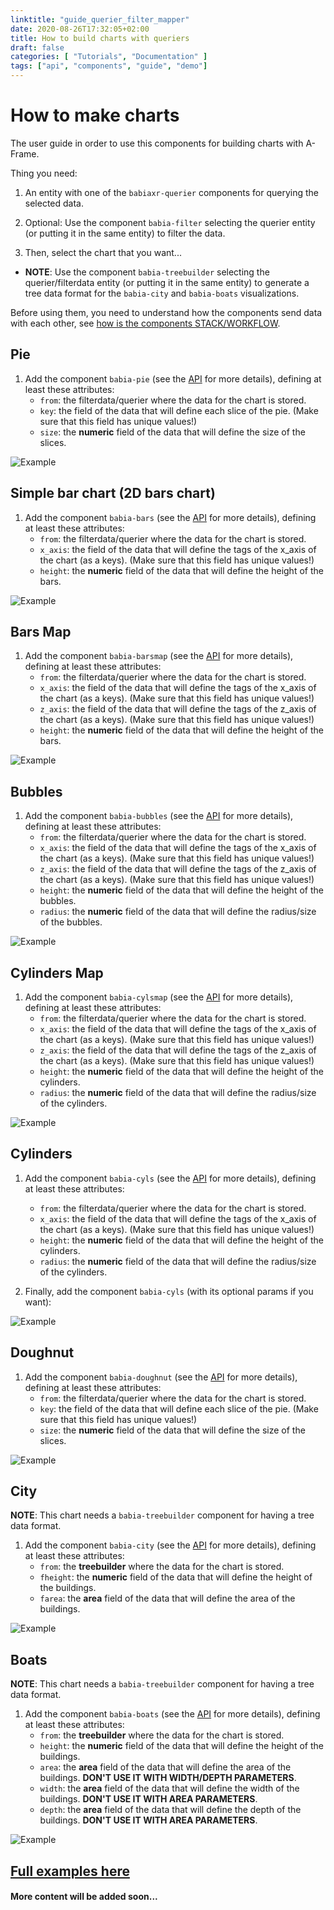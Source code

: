 ```yaml
---
linktitle: "guide_querier_filter_mapper"
date: 2020-08-26T17:32:05+02:00
title: How to build charts with queriers
draft: false
categories: [ "Tutorials", "Documentation" ]
tags: ["api", "components", "guide", "demo"]
---
```


# How to make charts

The user guide in order to use this components for building charts with A-Frame.

Thing you need:

1. An entity with one of the `babiaxr-querier` components for querying the selected data.
  
2. Optional: Use the component `babia-filter` selecting the querier entity (or putting it in the same entity) to filter the data.
    
3. Then, select the chart that you want...

- **NOTE**: Use the component `babia-treebuilder` selecting the querier/filterdata entity (or putting it in the same entity) to generate a tree data format for the `babia-city` and `babia-boats` visualizations.

Before using them, you need to understand how the components send data with each other, see [how is the components STACK/WORKFLOW](../others/STACK.md).


## Pie

1. Add the component `babia-pie` (see the [API](../APIs/CHARTS.md) for more details), defining at least these attributes:
    - `from`: the filterdata/querier where the data for the chart is stored.
    - `key`: the field of the data that will define each slice of the pie. (Make sure that this field has unique values!)
    - `size`: the **numeric** field of the data that will define the size of the slices.

![Example](https://i.imgur.com/pB327Pn.png)


## Simple bar chart (2D bars chart)

1. Add the component `babia-bars` (see the [API](../APIs/CHARTS.md) for more details), defining at least these attributes:
    - `from`: the filterdata/querier where the data for the chart is stored.
    - `x_axis`: the field of the data that will define the tags of the x_axis of the chart (as a keys). (Make sure that this field has unique values!)
    - `height`: the **numeric** field of the data that will define the height of the bars.

![Example](https://i.imgur.com/RZBaaPg.png)


## Bars Map

1. Add the component `babia-barsmap` (see the [API](../APIs/CHARTS.md) for more details), defining at least these attributes:
    - `from`: the filterdata/querier where the data for the chart is stored.
    - `x_axis`: the field of the data that will define the tags of the x_axis of the chart (as a keys). (Make sure that this field has unique values!)
    - `z_axis`: the field of the data that will define the tags of the z_axis of the chart (as a keys). (Make sure that this field has unique values!)
    - `height`: the **numeric** field of the data that will define the height of the bars.

![Example](https://i.imgur.com/Kolrz1I.png)


## Bubbles

1. Add the component `babia-bubbles` (see the [API](../APIs/CHARTS.md) for more details), defining at least these attributes:
    - `from`: the filterdata/querier where the data for the chart is stored.
    - `x_axis`: the field of the data that will define the tags of the x_axis of the chart (as a keys). (Make sure that this field has unique values!)
    - `z_axis`: the field of the data that will define the tags of the z_axis of the chart (as a keys). (Make sure that this field has unique values!)
    - `height`: the **numeric** field of the data that will define the height of the bubbles.
    - `radius`: the **numeric** field of the data that will define the radius/size of the bubbles.

![Example](https://i.imgur.com/5cw40tj.png)


## Cylinders Map

1. Add the component `babia-cylsmap` (see the [API](../APIs/CHARTS.md) for more details), defining at least these attributes:
    - `from`: the filterdata/querier where the data for the chart is stored.
    - `x_axis`: the field of the data that will define the tags of the x_axis of the chart (as a keys). (Make sure that this field has unique values!)
    - `z_axis`: the field of the data that will define the tags of the z_axis of the chart (as a keys). (Make sure that this field has unique values!)
    - `height`: the **numeric** field of the data that will define the height of the cylinders.
    - `radius`: the **numeric** field of the data that will define the radius/size of the cylinders.


![Example](https://i.imgur.com/2OAOBhW.png)



## Cylinders

1. Add the component `babia-cyls` (see the [API](../APIs/CHARTS.md) for more details), defining at least these attributes:
    - `from`: the filterdata/querier where the data for the chart is stored.
    - `x_axis`: the field of the data that will define the tags of the x_axis of the chart (as a keys). (Make sure that this field has unique values!)
    - `height`: the **numeric** field of the data that will define the height of the cylinders.
    - `radius`: the **numeric** field of the data that will define the radius/size of the cylinders.

2. Finally, add the component `babia-cyls` (with its optional params if you want):

![Example](https://i.imgur.com/frDHfoB.png)


## Doughnut

1. Add the component `babia-doughnut` (see the [API](../APIs/CHARTS.md) for more details), defining at least these attributes:
    - `from`: the filterdata/querier where the data for the chart is stored.
    - `key`: the field of the data that will define each slice of the pie. (Make sure that this field has unique values!)
    - `size`: the **numeric** field of the data that will define the size of the slices.

![Example](https://i.imgur.com/LtWp1Bn.png)


## City

**NOTE**: This chart needs a `babia-treebuilder` component for having a tree data format.

1. Add the component `babia-city` (see the [API](../APIs/CHARTS.md) for more details), defining at least these attributes:
    - `from`: the **treebuilder** where the data for the chart is stored.
    - `fheight`: the **numeric** field of the data that will define the height of the buildings.
    - `farea`: the **area** field of the data that will define the area of the buildings.

![Example](https://i.imgur.com/vWXzfPb.png)

## Boats

**NOTE**: This chart needs a `babia-treebuilder` component for having a tree data format.

1. Add the component `babia-boats` (see the [API](../APIs/CHARTS.md) for more details), defining at least these attributes:
    - `from`: the **treebuilder** where the data for the chart is stored.
    - `height`: the **numeric** field of the data that will define the height of the buildings.
    - `area`: the **area** field of the data that will define the area of the buildings. **DON'T USE IT WITH WIDTH/DEPTH PARAMETERS**.
    - `width`: the **area** field of the data that will define the width of the buildings. **DON'T USE IT WITH AREA PARAMETERS**.
    - `depth`: the **area** field of the data that will define the depth of the buildings. **DON'T USE IT WITH AREA PARAMETERS**.

![Example](https://i.imgur.com/kvqoCBN.png)



## [Full examples here](https://babiaxr.gitlab.io/aframe-babia-components)
#### More content will be added soon... 